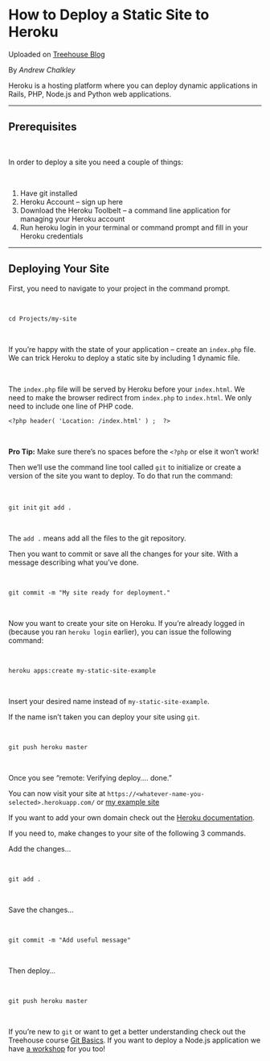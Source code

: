 # How to Deploy a Static Site to Heroku

Uploaded on [Treehouse Blog](http://blog.teamtreehouse.com/deploy-static-site-heroku)

By *Andrew Chalkley*

Heroku is a hosting platform where you can deploy dynamic applications in Rails, PHP, Node.js and Python web applications.

---

## Prerequisites

&nbsp;

In order to deploy a site you need a couple of things:

&nbsp;

1. Have git installed
2. Heroku Account – sign up here
3. Download the Heroku Toolbelt – a command line application for managing your Heroku account
4. Run heroku login in your terminal or command prompt and fill in your Heroku credentials

---


## Deploying Your Site

First, you need to navigate to your project in the command prompt.

&nbsp;

`cd Projects/my-site`

&nbsp;

If you’re happy with the state of your application – create an `index.php` file. 
We can trick Heroku to deploy a static site by including 1 dynamic file.

&nbsp;

The `index.php` file will be served by Heroku before your `index.html`. 
We need to make the browser redirect from `index.php` to `index.html`. 
We only need to include one line of PHP code.

`<?php header( 'Location: /index.html' ) ;  ?>`

&nbsp;

**Pro Tip:** Make sure there’s no spaces before the `<?php` or else it won’t work!

Then we’ll use the command line tool called `git` to initialize or create 
a version of the site you want to deploy. To do that run the command:

&nbsp;

`git init`
`git add .`

&nbsp;

The `add .` means add all the files to the git repository.

Then you want to commit or save all the changes for your site. With a message describing what you’ve done.

&nbsp;

`git commit -m "My site ready for deployment."`

&nbsp;

Now you want to create your site on Heroku. 
If you’re already logged in (because you ran `heroku login` earlier), you can issue the following command:

&nbsp;

`heroku apps:create my-static-site-example`

&nbsp;

Insert your desired name instead of `my-static-site-example`.

If the name isn’t taken you can deploy your site using `git`.

&nbsp;

`git push heroku master`

&nbsp;

Once you see “remote: Verifying deploy…. done.”

You can now visit your site at `https://<whatever-name-you-selected>.herokuapp.com/` or 
[my example site](https://my-static-site-example.herokuapp.com/) 

If you want to add your own domain check out the [Heroku documentation](https://devcenter.heroku.com/articles/custom-domains).

If you need to, make changes to your site of the following 3 commands.

Add the changes…

&nbsp;

`git add .`

&nbsp;

Save the changes…

&nbsp;

`git commit -m "Add useful message"`

&nbsp;

Then deploy…

&nbsp;

`git push heroku master`

&nbsp;

If you’re new to `git` or want to get a better understanding check out the Treehouse course [Git Basics](https://teamtreehouse.com/library/git-basics). 
If you want to deploy a Node.js application we have [a workshop](https://teamtreehouse.com/library/deploy-a-node-application-to-heroku) for you too!



